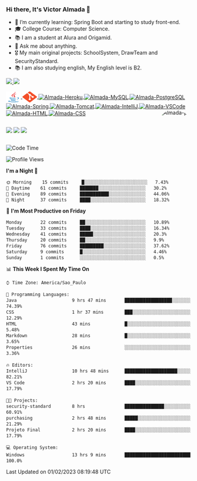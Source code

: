 ### Hi there, It's Victor Almada 👋


- 🌱 I’m currently learning: Spring Boot and starting to study front-end.
- 🎓 College Course: Computer Science.
- 📚  I am a student at Alura and Origamid.
- 💬 Ask me about anything.
- 🎖 My main original projects: SchoolSystem, DrawTeam and SecurityStandard.
- 📚 I am also studying english, My English level is B2.
 
<div>
<a href="https://github.com/Almadavic">
<img height="180em" src="https://github-readme-stats.vercel.app/api?username=Almadavic&showw_icons=true&theme=dark&include_all_commits=true&count_private=true">
<img height="180em" src="https://github-readme-stats.vercel.app/api/top-langs/?username=Almadavic&layout=compact&langs_count=16&theme=dracula">
</div>

<div style="display: inline_block"><br>
  <img align="center" alt="Almada-Java" height="30" width="40" src="https://raw.githubusercontent.com/devicons/devicon/master/icons/java/java-original.svg">
  <img align="center" alt="Almada-Git" height="30" width="40" src="https://raw.githubusercontent.com/devicons/devicon/master/icons/git/git-original.svg">
  <img align="center" alt="Almada-Heroku" height="30" width="40" src="https://cdn.jsdelivr.net/gh/devicons/devicon/icons/heroku/heroku-plain-wordmark.svg" />             
  <img align="center" alt="Almada-MySQL" height="30" width="40" src="https://cdn.jsdelivr.net/gh/devicons/devicon/icons/mysql/mysql-original-wordmark.svg" />
  <img align="center" alt="Almada-PostgreSQL" height="30" width="40" src="https://cdn.jsdelivr.net/gh/devicons/devicon/icons/postgresql/postgresql-plain-wordmark.svg" />
  <img align="center" alt="Almada-Spring" height="30" width="40" src="https://cdn.jsdelivr.net/gh/devicons/devicon/icons/spring/spring-original-wordmark.svg" />
  <img align="center" alt="Almada-Tomcat" height="30" width="40" src="https://cdn.jsdelivr.net/gh/devicons/devicon/icons/tomcat/tomcat-original-wordmark.svg" />
   <img align="center" alt="Almada-IntelliJ" height="30" width="40" src="https://cdn.jsdelivr.net/gh/devicons/devicon/icons/intellij/intellij-original.svg" />
   <img align="center" alt="Almada-VSCode" height="30" width="40" src="https://cdn.jsdelivr.net/gh/devicons/devicon/icons/vscode/vscode-original.svg" />
   <img align="center" alt="Almada-HTML" height="30" width="40" src="https://cdn.jsdelivr.net/gh/devicons/devicon/icons/html5/html5-original.svg" />
   <img align="center" alt="Almada-CSS" height="30" width="40" src="https://cdn.jsdelivr.net/gh/devicons/devicon/icons/css3/css3-original.svg" />
  <img align="right" alt="Almada-pic" height="150" style="border-radius:50px;" src="https://user-images.githubusercontent.com/85299065/185514627-94fcf387-edc6-4c24-88f1-b4873ccd49e9.png">
</div>
  
  ##
 
<div> 
  <a href="https://www.youtube.com/channel/UCUrcUNA90M_ZqLEcQxd3UNA" target="_blank"><img src="https://img.shields.io/badge/YouTube-FF0000?style=for-the-badge&logo=youtube&logoColor=white" target="_blank"></a>
 <a href = "mailto:almadavic@live.com"><img src="https://img.shields.io/badge/-Gmail-%23333?style=for-the-badge&logo=gmail&logoColor=white" target="_blank"></a>
  <a href="https://www.linkedin.com/in/victoralmada/" target="_blank"><img src="https://img.shields.io/badge/-LinkedIn-%230077B5?style=for-the-badge&logo=linkedin&logoColor=white" target="_blank"></a> 
</div>

##

<!--START_SECTION:waka-->
![Code Time](http://img.shields.io/badge/Code%20Time-185%20hrs%2037%20mins-blue)

![Profile Views](http://img.shields.io/badge/Profile%20Views-1-blue)

**I'm a Night 🦉** 

```text
🌞 Morning    15 commits     █░░░░░░░░░░░░░░░░░░░░░░░░   7.43% 
🌆 Daytime    61 commits     ███████░░░░░░░░░░░░░░░░░░   30.2% 
🌃 Evening    89 commits     ███████████░░░░░░░░░░░░░░   44.06% 
🌙 Night      37 commits     ████░░░░░░░░░░░░░░░░░░░░░   18.32%

```
📅 **I'm Most Productive on Friday** 

```text
Monday       22 commits     ██░░░░░░░░░░░░░░░░░░░░░░░   10.89% 
Tuesday      33 commits     ████░░░░░░░░░░░░░░░░░░░░░   16.34% 
Wednesday    41 commits     █████░░░░░░░░░░░░░░░░░░░░   20.3% 
Thursday     20 commits     ██░░░░░░░░░░░░░░░░░░░░░░░   9.9% 
Friday       76 commits     █████████░░░░░░░░░░░░░░░░   37.62% 
Saturday     9 commits      █░░░░░░░░░░░░░░░░░░░░░░░░   4.46% 
Sunday       1 commits      ░░░░░░░░░░░░░░░░░░░░░░░░░   0.5%

```


📊 **This Week I Spent My Time On** 

```text
⌚︎ Time Zone: America/Sao_Paulo

💬 Programming Languages: 
Java                     9 hrs 47 mins       ██████████████████░░░░░░░   74.39% 
CSS                      1 hr 37 mins        ███░░░░░░░░░░░░░░░░░░░░░░   12.29% 
HTML                     43 mins             █░░░░░░░░░░░░░░░░░░░░░░░░   5.48% 
Markdown                 28 mins             █░░░░░░░░░░░░░░░░░░░░░░░░   3.65% 
Properties               26 mins             ░░░░░░░░░░░░░░░░░░░░░░░░░   3.36%

🔥 Editors: 
IntelliJ                 10 hrs 48 mins      ████████████████████░░░░░   82.21% 
VS Code                  2 hrs 20 mins       ████░░░░░░░░░░░░░░░░░░░░░   17.79%

🐱‍💻 Projects: 
security-standard        8 hrs               ███████████████░░░░░░░░░░   60.91% 
purchasing               2 hrs 48 mins       █████░░░░░░░░░░░░░░░░░░░░   21.29% 
Projeto Final            2 hrs 20 mins       ████░░░░░░░░░░░░░░░░░░░░░   17.79%

💻 Operating System: 
Windows                  13 hrs 9 mins       █████████████████████████   100.0%

```


 Last Updated on 01/02/2023 08:19:48 UTC
<!--END_SECTION:waka-->
